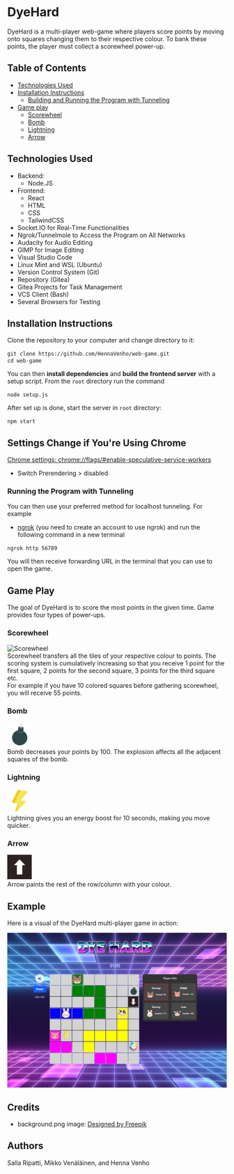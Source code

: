 # DyeHard

DyeHard is a multi-player web-game where players score points by moving onto squares changing them to their respective colour. To bank these points, the player must collect a scorewheel power-up.


## Table of Contents
- [Technologies Used](#technologies-used)
- [Installation Instructions](#installation-instructions)
    - [Building and Running the Program with Tunneling](#building-and-running-the-program-with-tunneling)
- [Game play](#game-play)
    - [Scorewheel](#scorewheel)
    - [Bomb](#bomb)
    - [Lightning](#lightning)
    - [Arrow](#arrow)


## Technologies Used

- Backend: 
    - Node.JS
- Frontend: 
    - React
    - HTML
    - CSS
    - TailwindCSS
- Socket.IO for Real-Time Functionalities
- Ngrok/Tunnelmole to Access the Program on All Networks
- Audacity for Audio Editing
- GIMP for Image Editing
- Visual Studio Code
- Linux Mint and WSL (Ubuntu)
- Version Control System (Git)
- Repository (Gitea)
- Gitea Projects for Task Management
- VCS Client (Bash)
- Several Browsers for Testing


## Installation Instructions

Clone the repository to your computer and change directory to it:

```
git clone https://github.com/HennaVenho/web-game.git
cd web-game
```  

You can then **install dependencies** and **build the frontend server** with a setup script. From the `root` directory run the command 
```console
node setup.js
```   
After set up is done, start the server in `root` directory:  
```console
npm start
```   


## Settings Change if You're Using Chrome

[Chrome settings: chrome://flags/#enable-speculative-service-workers](chrome://flags/#enable-speculative-service-workers)

- Switch Prerendering > disabled


### Running the Program with Tunneling

You can then use your preferred method for localhost tunneling. For example  
- [ngrok](https://ngrok.com/downloads) (you need to create an account to use ngrok) and run the following command in a new terminal  
```console
ngrok http 56789
```
You will then receive forwarding URL in the terminal that you can use to open the game.


## Game Play

The goal of DyeHard is to score the most points in the given time. Game provides four types of power-ups.


### Scorewheel
![Scorewheel](./power-ups/scorewheel.png)  
Scorewheel transfers all the tiles of your respective colour to points. The scoring system is cumulatively increasing so that you receive 1 point for the first square, 2 points for the second square, 3 points for the third square etc.   
For example if you have 10 colored squares before gathering scorewheel, you will receive 55 points. 


### Bomb
![Bomb](./power-ups/bomb.png)  
Bomb decreases your points by 100. The explosion affects all the adjacent squares of the bomb.


### Lightning
![Lightning](./power-ups/lightning.png)  
Lightning gives you an energy boost for 10 seconds, making you move quicker.


### Arrow
![Arrow](./power-ups/arrow.png)  
Arrow paints the rest of the row/column with your colour.


## Example

Here is a visual of the DyeHard multi-player game in action:

![DyeHard Screenshot](./game-in-progress.png)


## Credits

- background.png image: <a href="http://www.freepik.com">Designed by Freepik</a>


## Authors
Salla Ripatti, Mikko Venäläinen, and Henna Venho